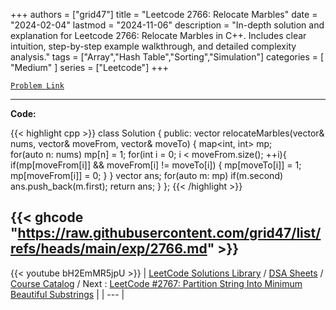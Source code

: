 
+++
authors = ["grid47"]
title = "Leetcode 2766: Relocate Marbles"
date = "2024-02-04"
lastmod = "2024-11-06"
description = "In-depth solution and explanation for Leetcode 2766: Relocate Marbles in C++. Includes clear intuition, step-by-step example walkthrough, and detailed complexity analysis."
tags = ["Array","Hash Table","Sorting","Simulation"]
categories = [
    "Medium"
]
series = ["Leetcode"]
+++



[`Problem Link`](https://leetcode.com/problems/relocate-marbles/description/)

---
**Code:**

{{< highlight cpp >}}
class Solution {
public:
    vector<int> relocateMarbles(vector<int>& nums, vector<int>& moveFrom, vector<int>& moveTo) {
        map<int, int> mp;  
        for(auto n: nums) mp[n] = 1;
        for(int i = 0; i < moveFrom.size(); ++i){
            if(mp[moveFrom[i]] && moveFrom[i] != moveTo[i]) {
                mp[moveTo[i]] = 1;  mp[moveFrom[i]] = 0;
            }
        }
        vector<int> ans;
        for(auto m: mp) if(m.second) ans.push_back(m.first);
        return ans;
    }
};
{{< /highlight >}}

{{< ghcode "https://raw.githubusercontent.com/grid47/list/refs/heads/main/exp/2766.md" >}}
---
{{< youtube bH2EmMR5jpU >}}
| [LeetCode Solutions Library](https://grid47.xyz/leetcode/) / [DSA Sheets](https://grid47.xyz/sheets/) / [Course Catalog](https://grid47.xyz/courses/) / Next : [LeetCode #2767: Partition String Into Minimum Beautiful Substrings](https://grid47.xyz/leetcode/solution-2767-partition-string-into-minimum-beautiful-substrings/) |
| --- |
